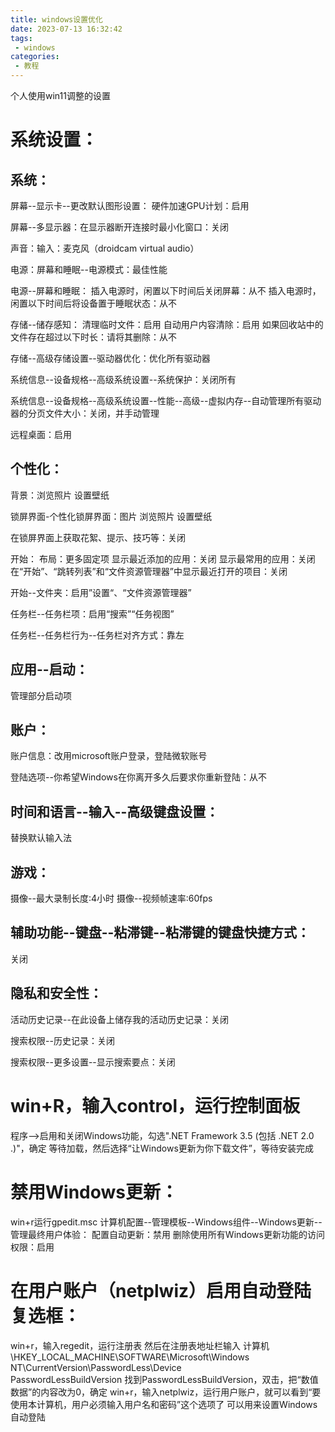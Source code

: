 ```yaml
---
title: windows设置优化
date: 2023-07-13 16:32:42
tags:
 - windows
categories:
 - 教程
---
```

个人使用win11调整的设置
<!-- more -->
# 系统设置：
## 系统：
屏幕--显示卡--更改默认图形设置：
硬件加速GPU计划：启用

屏幕--多显示器：在显示器断开连接时最小化窗口：关闭

声音：输入：麦克风（droidcam virtual audio）

电源：屏幕和睡眠--电源模式：最佳性能

电源--屏幕和睡眠：
插入电源时，闲置以下时间后关闭屏幕：从不
插入电源时，闲置以下时间后将设备置于睡眠状态：从不

存储--储存感知：
清理临时文件：启用
自动用户内容清除：启用
如果回收站中的文件存在超过以下时长：请将其删除：从不

存储--高级存储设置--驱动器优化：优化所有驱动器

系统信息--设备规格--高级系统设置--系统保护：关闭所有

系统信息--设备规格--高级系统设置--性能--高级--虚拟内存--自动管理所有驱动器的分页文件大小：关闭，并手动管理

远程桌面：启用


## 个性化：
背景：浏览照片 设置壁纸

锁屏界面-个性化锁屏界面：图片
浏览照片 设置壁纸

在锁屏界面上获取花絮、提示、技巧等：关闭

开始：
布局：更多固定项
显示最近添加的应用：关闭
显示最常用的应用：关闭
在“开始”、“跳转列表”和“文件资源管理器”中显示最近打开的项目：关闭

开始--文件夹：启用”设置“、“文件资源管理器”

任务栏--任务栏项：启用“搜索”“任务视图”

任务栏--任务栏行为--任务栏对齐方式：靠左

## 应用--启动：
管理部分启动项

## 账户：
账户信息：改用microsoft账户登录，登陆微软账号

登陆选项--你希望Windows在你离开多久后要求你重新登陆：从不

## 时间和语言--输入--高级键盘设置：
替换默认输入法

## 游戏：
摄像--最大录制长度:4小时
摄像--视频帧速率:60fps

## 辅助功能--键盘--粘滞键--粘滞键的键盘快捷方式：
关闭

## 隐私和安全性：
活动历史记录--在此设备上储存我的活动历史记录：关闭

搜索权限--历史记录：关闭

搜索权限--更多设置--显示搜索要点：关闭

# win+R，输入control，运行控制面板
程序-->启用和关闭Windows功能，勾选".NET Framework 3.5 (包括 .NET 2.0 .)"，确定
等待加载，然后选择“让Windows更新为你下载文件”，等待安装完成

# 禁用Windows更新：
win+r运行gpedit.msc
计算机配置--管理模板--Windows组件--Windows更新--管理最终用户体验：
配置自动更新：禁用
删除使用所有Windows更新功能的访问权限：启用


# 在用户账户（netplwiz）启用自动登陆复选框：
win+r，输入regedit，运行注册表
然后在注册表地址栏输入
计算机\HKEY_LOCAL_MACHINE\SOFTWARE\Microsoft\Windows NT\CurrentVersion\PasswordLess\Device\
PasswordLessBuildVersion
找到PasswordLessBuildVersion，双击，把“数值数据”的内容改为0，确定
win+r，输入netplwiz，运行用户账户，就可以看到“要使用本计算机，用户必须输入用户名和密码”这个选项了
可以用来设置Windows自动登陆
